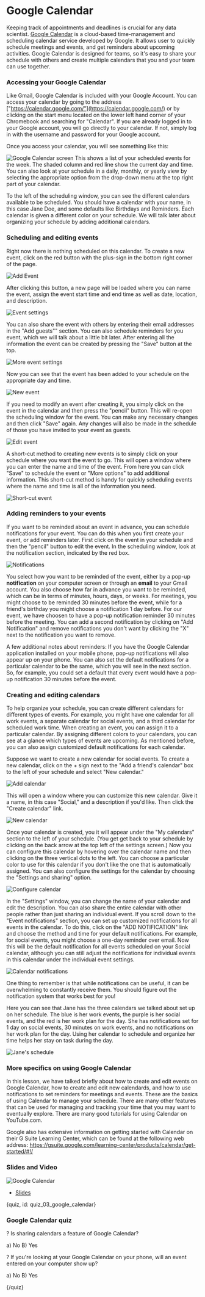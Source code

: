 # Google Calendar

Keeping track of appointments and deadlines is crucial for any data scientist.  [Google Calendar](https://calendar.google.com/) is a cloud-based time-management and scheduling calendar service developed by Google. It allows user to quickly schedule meetings and events, and get reminders about upcoming activities.  Google Calendar is designed for teams, so it's easy to share your schedule with others and create multiple calendars that you and your team can use together.

### Accessing your Google Calendar

Like Gmail, Google Calendar is included with your Google Account.  You can access your calendar by going to the address ["https://calendar.google.com/"](https://calendar.google.com/) or by clicking on the start menu located on the lower left hand corner of your Chromebook and searching for "Calendar". If you are already logged in to your Google account, you will go directly to your calendar.  If not, simply log in with the username and password for your Google account.

Once you access your calendar, you will see something like this:

![Google Calendar screen](images/03_calendar/03_google_calendar_01.png)
This shows a list of your scheduled events for the week. The shaded column and red line show the current day and time.  You can also look at your schedule in a daily, monthly, or yearly view by selecting the appropriate option from the drop-down menu at the top right part of your calendar.

To the left of the scheduling window, you can see the different calendars available to be scheduled.  You should have a calendar with your name, in this case Jane Doe, and some defaults like Birthdays and Reminders.  Each calendar is given a different color on your schedule.  We will talk later about organizing your schedule by adding additional calendars.

### Scheduling and editing events

Right now there is nothing scheduled on this calendar.  To create a new event, click on the red button with the plus-sign in the bottom right corner of the page. 

![Add Event](images/03_calendar/03_google_calendar_02.png)

After clicking this button, a new page will be loaded where you can name the event, assign the event start time and end time as well as date, location, and description. 

![Event settings](images/03_calendar/03_google_calendar_03.png)

You can also share the event with others by entering their email addresses in the "Add guests"" section.  You can also schedule reminders for you event, which we will talk about a little bit later.  After entering all the information the event can be created by pressing the "Save" button at the top.

![More event settings](images/03_calendar/03_google_calendar_04.png)

Now you can see that the event has been added to your schedule on the appropriate day and time.  

![New event](images/03_calendar/03_google_calendar_05.png)

If you need to modify an event after creating it, you simply click on the event in the calendar and then press the "pencil" button.  This will re-open the scheduling window for the event.  You can make any necessary changes and then click "Save" again.  Any changes will also be made in the schedule of those you have invited to your event as guests.

![Edit event](images/03_calendar/03_google_calendar_06.png)

A short-cut method to creating new events is to simply click on your schedule where you want the event to go.  This will open a window where you can enter the name and time of the event.  From here you can click "Save" to schedule the event or "More options" to add additional information.  This short-cut method is handy for quickly scheduling events where the name and time is all of the information you need.

![Short-cut event](images/03_calendar/03_google_calendar_07.png)


### Adding reminders to your events

If you want to be reminded about an event in advance, you can schedule notifications for your event.  You can do this when you first create your event, or add reminders later.  First click on the event in your schedule and then the "pencil" button to edit the event.  In the scheduling window, look at the notification section, indicated by the red box.  

![Notifications](images/03_calendar/03_google_calendar_08.png)

You select how you want to be reminded of the event, either by a pop-up **notification** on your computer screen or through an **email** to your Gmail account.   You also choose how far in advance you want to be reminded, which can be in terms of minutes, hours, days, or weeks.  For meetings, you might choose to be reminded 30 minutes before the event, while for a friend's birthday you might choose a notification 1 day before.  For our event, we have choosen to have a pop-up notification reminder 30 minutes before the meeting.  You can add a second notification by clicking on "Add Notification" and remove notifications you don't want by clicking the "X" next to the notification you want to remove.

A few additional notes about reminders: If you have the Google Calendar application installed on your mobile phone, pop-up notifications will also appear up on your phone.  You can also set the default notifications for a particular calendar to be the same, which you will see in the next section.  So, for example, you could set a default that every event would have a pop-up notification 30 minutes before the event.

### Creating and editing calendars

To help organize your schedule, you can create different calendars for different types of events.  For example, you might have one calendar for all work events, a separate calendar for social events, and a third calendar for scheduled work time. When creating an event, you can assign it to a particular calendar. By assigning different colors to your calendars, you can see at a glance which types of events are upcoming. As mentioned before, you can also assign customized default notifications for each calendar.

Suppose we want to create a new calendar for social events.  To create a new calendar, click on the + sign next to the "Add a friend's calendar" box to the left of your schedule and select "New calendar."  

![Add calendar](images/03_calendar/03_google_calendar_09.png)

This will open a window where you can customize this new calendar.  Give  it a name, in this case "Social," and a description if you'd like.  Then click the "Create calendar" link.

![New calendar](images/03_calendar/03_google_calendar_10.png)

Once your calendar is created, you it will appear under the "My calendars" section to the left of your schedule.  (You get get back to your schedule by clicking on the back arrow at the top left of the settings screen.)  Now you can configure this calendar by hovering over the calendar name and then clicking on the three vertical dots to the left.  You can choose a particular color to use for this calendar if you don't like the one that is automatically assigned.  You can also configure the settings for the calendar by choosing the "Settings and sharing" option.

![Configure calendar](images/03_calendar/03_google_calendar_11.png)

In the "Settings" window, you can change the name of your calendar and edit the description.  You can also share the entire calendar with other people rather than just sharing an individual event.  If you scroll down to the "Event notifications" section, you can set up customized notifications for all events in the calendar.  To do this, click on the "ADD NOTIFICATION" link and choose the method and time for your default notifications.  For example, for social events, you might choose a one-day reminder over email. Now this will be the default notification for all events scheduled on your Social calendar, although you can still adjust the notifications for individual events in this calendar under the individual event settings.  

![Calendar notifications](images/03_calendar/03_google_calendar_12.png)

One thing to remember is that while notifications can be useful, it can be overwhelming to constantly receive them. You should figure out the notification system that works best for you!

Here you can see that Jane has the three calendars we talked about set up on her schedule.  The blue is her work events, the purple is her social events, and the red is her work plan for the day.  She has notifications set for 1 day on social events, 30 minutes on work events, and no notifications on her work plan for the day.  Using her calendar to schedule and organize her time helps her stay on task during the day.

![Jane's schedule](images/03_calendar/03_google_calendar_13.png)

### More specifics on using Google Calendar

In this lesson, we have talked briefly about how to create and edit events on Google Calendar, how to create and edit new calendards, and how to use notifications to set reminders for meetings and events.  These are the basics of using Calendar to manage your schedule.  There are many other features that can be used for managing and tracking your time that you may want to eventually explore.  There are many good tutorials for using Calendar on YouTube.com. 

Google also has extensive information on getting started with Calendar on their G Suite Learning Center, which can be found at the following web address: https://gsuite.google.com/learning-center/products/calendar/get-started/#!/

### Slides and Video

![Google Calendar]()

* [Slides](https://docs.google.com/presentation/d/1t74f2Xf4h8Hoq8wK2LdI4H35d57Ty8Vpm1ifMuD5y9o/edit?usp=sharing)

{quiz, id: quiz_03_google_calendar}

### Google Calendar quiz

? Is sharing calendars a feature of Google Calendar?

a) No
B) Yes

? If you're looking at your Google Calendar on your phone, will an event entered on your computer show up?

a) No
B) Yes

{/quiz}

